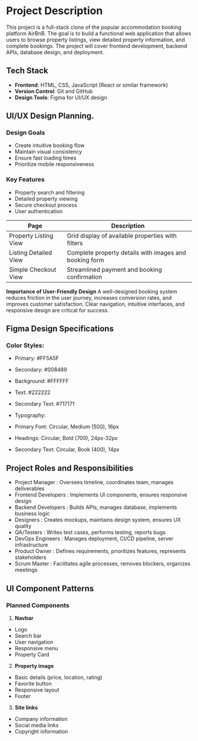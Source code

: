# Project Description

This project is a full-stack clone of the popular accommodation booking platform AirBnB. The goal is to build a functional web application that allows users to browse property listings, view detailed property information, and complete bookings. The project will cover frontend development, backend APIs, database design, and deployment.

## Tech Stack
- **Frontend**: HTML, CSS, JavaScript (React or similar framework)
- **Version Control**: Git and GitHub
- **Design Tools**: Figma for UI/UX design

## UI/UX Design Planning.
### Design Goals
- Create intuitive booking flow
- Maintain visual consistency
- Ensure fast loading times
- Prioritize mobile responsiveness
### Key Features
- Property search and filtering
- Detailed property viewing
- Secure checkout process
- User authentication

| **Page**               | **Description**                                          |
|------------------------|----------------------------------------------------------|
| Property Listing View  | Grid display of available properties with filters        |
| Listing Detailed View  | Complete property details with images and booking form   |
| Simple Checkout View   | Streamlined payment and booking confirmation             |

**Importance of User-Friendly Design**
A well-designed booking system reduces friction in the user journey, increases conversion rates, and improves customer satisfaction. Clear navigation, intuitive interfaces, and responsive design are critical for success.

## Figma Design Specifications
### Color Styles:

- Primary: #FF5A5F
- Secondary: #008489
- Background: #FFFFFF
- Text: #222222
- Secondary Text: #717171
- Typography:

- Primary Font: Circular, Medium (500), 16px
- Headings: Circular, Bold (700), 24px-32px
- Secondary Text: Circular, Book (400), 14px


## Project Roles and Responsibilities
- Project Manager :	Oversees timeline, coordinates team, manages deliverables
- Frontend Developers :	Implements UI components, ensures responsive design
- Backend Developers :	Builds APIs, manages database, implements business logic
- Designers :	Creates mockups, maintains design system, ensures UX quality
- QA/Testers :	Writes test cases, performs testing, reports bugs
- DevOps Engineers :	Manages deployment, CI/CD pipeline, server infrastructure
- Product Owner :	Defines requirements, prioritizes features, represents stakeholders
- Scrum Master : Facilitates agile processes, removes blockers, organizes meetings

## UI Component Patterns
### Planned Components
1. **Navbar**

- Logo
- Search bar
- User navigation
- Responsive menu
- Property Card

2. **Property image**
- Basic details (price, location, rating)
- Favorite button
- Responsive layout
- Footer

3. **Site links**
- Company information
- Social media links
- Copyright information
